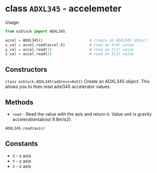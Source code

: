 # class `ADXL345` - accelemeter
Usage:
```python
from ezblock import ADXL345

accel = ADXL345()                     # create an ADXL345 object
x_val = accel.read(accel.X)           # read an X(0) value
y_val = accel.read(1)                 # read an Y(1) value
z_val = accel.read(2)                 # read an Z(2) value
```
## Constructors
```class ezblock.ADXL345(address=0x53)```
Create an ADXL345 object. This allows you to then read adxl345 accelerator values.

## Methods
- `read` - Read the value with the axis and return it. Value unit is gravity acceleration(about 9.8m/s2). 
```python
ADXL345.read(axis)
```

## Constants
- `X` - x axis
- `Y` - y axis
- `Z` - z axis